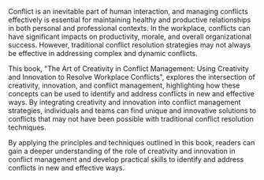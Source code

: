 
Conflict is an inevitable part of human interaction, and managing conflicts effectively is essential for maintaining healthy and productive relationships in both personal and professional contexts. In the workplace, conflicts can have significant impacts on productivity, morale, and overall organizational success. However, traditional conflict resolution strategies may not always be effective in addressing complex and dynamic conflicts.

This book, "The Art of Creativity in Conflict Management: Using Creativity and Innovation to Resolve Workplace Conflicts", explores the intersection of creativity, innovation, and conflict management, highlighting how these concepts can be used to identify and address conflicts in new and effective ways. By integrating creativity and innovation into conflict management strategies, individuals and teams can find unique and innovative solutions to conflicts that may not have been possible with traditional conflict resolution techniques.

By applying the principles and techniques outlined in this book, readers can gain a deeper understanding of the role of creativity and innovation in conflict management and develop practical skills to identify and address conflicts in new and effective ways.
